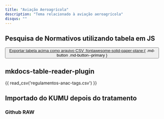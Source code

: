 ```yaml
---
title: "Aviação Aeroagrícola"
description: "Tema relacionado à aviação aeroagrícola"
disqus: ""
---
```


## Pesquisa de Normativos utilizando tabela em JS

<script src="https://bossanova.uk/jspreadsheet/v4/jexcel.js"></script>
<script src="https://jsuites.net/v4/jsuites.js"></script>
<link rel="stylesheet" href="https://jsuites.net/v4/jsuites.css" type="text/css" />
<link rel="stylesheet" href="https://bossanova.uk/jspreadsheet/v4/jexcel.css" type="text/css" />

<div id="spreadsheet"></div>

<button id='download'>[Exportar tabela acima como arquivo CSV :fontawesome-solid-paper-plane:](){ .md-button .md-button--primary }</button>
 
<script>
var mySpreadsheet = jspreadsheet(document.getElementById('spreadsheet'), {
        data:[
            {
                name:'Paulo',
                id:'3',
                age:'40',
                gender:'Male'
            },
            {
                name:'Cosme Sergio',
                id:'4',
                age:'48',
                gender:'Male'
            },
            {
                name:'Jorgina Santos',
                id:'5',
                age:'32',
                gender:'Female'
            },
        ],
        columns: [
            {
                type:'text',
                width:'300',
                name:'id'
            },
            {
                type:'text',
                width:'200',
                name:'name'
            },
            {
                type:'text',
                width:'100',
                name:'age'
            },
            {
                type:'hidden',
                name:'gender'
            },
         ]
    });
 
document.getElementById('download').onclick = function () {
    mySpreadsheet.download();
}
</script>

<div id="spreadsheet2"></div>

<script>
    jexcel(document.getElementById('spreadsheet2'), {
        search:true,
        pagination:10,
        data:[
  {
    "ementa": "Sistemas de oxigênio dos lavatórios.", 
    "norma": "RBAC-E 111 EMD 00", 
    "tornada_sem_efeito": "", 
    "alterada": "", 
    "data": "16/03/2012", 
    "outros": "", 
    "tipo_normatico": "RBAC-E", 
    "publicacao": "", 
    "revogada": "", 
    "em_vigor": "", 
    "anexos": "https://www.anac.gov.br/assuntos/legislacao/legislacao-1/rbha-e-rbac/rbac/rbac-e-111@@download/arquivo_norma/RBAC-E111EMD00.pdf"
  }, 
  {
    "ementa": "Requisitos de aeronavegabilidade: aeronaves de asas rotativas categoria normal. ", 
    "norma": "RBAC 027 EMD 46", 
    "tornada_sem_efeito": "", 
    "alterada": "", 
    "data": "13/06/2013", 
    "outros": "", 
    "tipo_normatico": "RBAC", 
    "publicacao": "", 
    "revogada": "", 
    "em_vigor": "", 
    "anexos": "https://www.anac.gov.br/assuntos/legislacao/legislacao-1/rbha-e-rbac/rbac/rbac-027@@download/arquivo_norma/RBAC27EMD46.pdf"
  }, 
  {
    "ementa": "Requisitos de aeronavegabilidade: aeronaves de asas rotativas categoria transporte. ", 
    "norma": "RBAC 029 EMD 53", 
    "tornada_sem_efeito": "", 
    "alterada": "", 
    "data": "13/06/2013", 
    "outros": "", 
    "tipo_normatico": "RBAC", 
    "publicacao": "", 
    "revogada": "", 
    "em_vigor": "", 
    "anexos": "https://www.anac.gov.br/assuntos/legislacao/legislacao-1/rbha-e-rbac/rbac/rbac-029@@download/arquivo_norma/RBAC29EMD53.pdf"
  }, 
  {
    "ementa": "Requisitos de aeronavegabilidade: balões livres tripulados.", 
    "norma": "RBAC 031 EMD 07", 
    "tornada_sem_efeito": "", 
    "alterada": "", 
    "data": "16/10/2015", 
    "outros": "", 
    "tipo_normatico": "RBAC", 
    "publicacao": "", 
    "revogada": "", 
    "em_vigor": "", 
    "anexos": "https://www.anac.gov.br/assuntos/legislacao/legislacao-1/rbha-e-rbac/rbac/rbac-031@@download/arquivo_norma/RBAC31EMD07.pdf"
  }, 
  {
    "ementa": "Requisitos de aeronavegabilidade: motores aeronáuticos. ", 
    "norma": "RBAC 033 EMD 28", 
    "tornada_sem_efeito": "", 
    "alterada": "", 
    "data": "22/04/2009", 
    "outros": "", 
    "tipo_normatico": "RBAC", 
    "publicacao": "", 
    "revogada": "", 
    "em_vigor": "", 
    "anexos": "https://www.anac.gov.br/assuntos/legislacao/legislacao-1/rbha-e-rbac/rbac/rbac-033@@download/arquivo_norma/RBAC 33.pdf"
  }, 
  {
    "ementa": "Diretrizes de aeronavegabilidade ", 
    "norma": "RBAC 039 EMD 00", 
    "tornada_sem_efeito": "", 
    "alterada": "", 
    "data": "02/03/2011", 
    "outros": "", 
    "tipo_normatico": "RBAC", 
    "publicacao": "", 
    "revogada": "", 
    "em_vigor": "", 
    "anexos": "https://www.anac.gov.br/assuntos/legislacao/legislacao-1/rbha-e-rbac/rbac/rbac-039@@download/arquivo_norma/RBAC 39.pdf"
  }, 
  {
    "ementa": "Certificação operacional de aeroportos.", 
    "norma": "RBAC 139 EMD 05", 
    "tornada_sem_efeito": "", 
    "alterada": "", 
    "data": "17/12/2015", 
    "outros": "", 
    "tipo_normatico": "RBAC", 
    "publicacao": "", 
    "revogada": "", 
    "em_vigor": "", 
    "anexos": "https://www.anac.gov.br/assuntos/legislacao/legislacao-1/rbha-e-rbac/rbac/rbac-139@@download/arquivo_norma/RBAC139EMD05.pdf, https://www.anac.gov.br/assuntos/legislacao/legislacao-1/rbha-e-rbac/rbac/rbac-139@@download/anexo_norma/Perguntas e Respostas RBAC139_EMD05.pdf"
  }, 
  {
    "ementa": "Requisitos de aeronavegabilidade: aviões categoria transporte", 
    "norma": "RBAC 025 EMD 136", 
    "tornada_sem_efeito": "", 
    "alterada": "", 
    "data": "07/02/2014", 
    "outros": "", 
    "tipo_normatico": "RBAC", 
    "publicacao": "", 
    "revogada": "", 
    "em_vigor": "", 
    "anexos": "https://www.anac.gov.br/assuntos/legislacao/legislacao-1/rbha-e-rbac/rbac/rbac-025@@download/arquivo_norma/BAC25EMD136.pdf"
  }, 
  {
    "ementa": "Operações de transporte aéreo público com aviões com configuração máxima certificada de assentos para passageiros de mais 19 assentos ou capacidade máxima de carga paga acima de 3.400 kg.", 
    "norma": "RBAC 121 EMD 12", 
    "tornada_sem_efeito": "", 
    "alterada": "", 
    "data": "11/02/2021", 
    "outros": "", 
    "tipo_normatico": "RBAC", 
    "publicacao": "12/02/2021", 
    "revogada": "", 
    "em_vigor": "Em vigor em 1º de abril de 2021. Exceto o parágrafo 121.645(e), que entrará em vigor em 26 de maio de 2021.", 
    "anexos": "https://www.anac.gov.br/assuntos/legislacao/legislacao-1/rbha-e-rbac/rbac/rbac-121@@download/arquivo_norma/RBAC121EMD12.pdf, https://www.anac.gov.br/assuntos/legislacao/legislacao-1/rbha-e-rbac/rbac/rbac-121@@download/anexo_norma/PA2020-1031 - CEF RBAC 121.pdf"
  }, 
  {
    "ementa": "Programa Nacional de Instrução em Segurança da Aviação Civil Contra Atos de Interferência Ilícita - PNIAVSEC.", 
    "norma": "RBAC 110 EMD 00", 
    "tornada_sem_efeito": "", 
    "alterada": "", 
    "data": "17/07/2015", 
    "outros": "", 
    "tipo_normatico": "RBAC", 
    "publicacao": "", 
    "revogada": "", 
    "em_vigor": "", 
    "anexos": "https://www.anac.gov.br/assuntos/legislacao/legislacao-1/rbha-e-rbac/rbac/rbac-110@@download/arquivo_norma/RBAC110EMD00.pdf, https://www.anac.gov.br/assuntos/legislacao/legislacao-1/rbha-e-rbac/rbac/rbac-110@@download/anexo_norma/CEF RBAC nº 110.pdf"
  }, 
  {
    "ementa": "Programa de prevenção do risco associado ao uso indevido de substâncias psicoativas na aviação civil.", 
    "norma": "RBAC 120 EMD 03", 
    "tornada_sem_efeito": "", 
    "alterada": "", 
    "data": "11/02/2021", 
    "outros": "", 
    "tipo_normatico": "RBAC", 
    "publicacao": "12/02/2021", 
    "revogada": "", 
    "em_vigor": "Em vigor em 1º de março de 2021.", 
    "anexos": "https://www.anac.gov.br/assuntos/legislacao/legislacao-1/rbha-e-rbac/rbac/rbac-120@@download/arquivo_norma/RBAC120EMD03.pdf, https://www.anac.gov.br/assuntos/legislacao/legislacao-1/rbha-e-rbac/rbac/rbac-120@@download/anexo_norma/CEF RBAC 120.pdf"
  }, 
  {
    "ementa": "Requisitos de aeronavegabilidade: aviões categoria normal.", 
    "norma": "RBAC 023 EMD 64", 
    "tornada_sem_efeito": "", 
    "alterada": "", 
    "data": "07/08/2019", 
    "outros": "", 
    "tipo_normatico": "RBAC", 
    "publicacao": "07/08/2019", 
    "revogada": "", 
    "em_vigor": "", 
    "anexos": "https://www.anac.gov.br/assuntos/legislacao/legislacao-1/rbha-e-rbac/rbac/rbac-023@@download/arquivo_norma/RBAC23EMD64.pdf"
  }, 
  {
    "ementa": "Licenças, habilitações e regras gerais para despachante operacional de voo e mecânico de manutenção aeronáutica", 
    "norma": "RBAC 65 EMD 00", 
    "tornada_sem_efeito": "", 
    "alterada": "", 
    "data": "25/05/2018", 
    "outros": "", 
    "tipo_normatico": "RBAC", 
    "publicacao": "25/05/2018", 
    "revogada": "", 
    "em_vigor": "", 
    "anexos": "https://www.anac.gov.br/assuntos/legislacao/legislacao-1/rbha-e-rbac/rbac/rbac-65@@download/arquivo_norma/RBAC65EMD00.pdf, https://www.anac.gov.br/assuntos/legislacao/legislacao-1/rbha-e-rbac/rbac/rbac-65@@download/anexo_norma/PA2018-3159 - CEF RBAC nº 65.pdf"
  }, 
  {
    "ementa": "Helipontos.", 
    "norma": "RBAC 155 EMD 00", 
    "tornada_sem_efeito": "", 
    "alterada": "", 
    "data": "25/05/2018", 
    "outros": "", 
    "tipo_normatico": "RBAC", 
    "publicacao": "25/05/2018", 
    "revogada": "", 
    "em_vigor": "Em vigor em 21 de novembro de 2018.", 
    "anexos": "https://www.anac.gov.br/assuntos/legislacao/legislacao-1/rbha-e-rbac/rbac/rbac-155@@download/arquivo_norma/RBAC155EMD00.pdf, https://www.anac.gov.br/assuntos/legislacao/legislacao-1/rbha-e-rbac/rbac/rbac-155@@download/anexo_norma/CEF RBAC 155 e Perguntas e Respostas.zip"
  }, 
  {
    "ementa": "Operação Aerodesportiva em Aeronaves sem Certificado de Aeronavegabilidade.", 
    "norma": "RBAC 103 EMD 00", 
    "tornada_sem_efeito": "", 
    "alterada": "", 
    "data": "08/06/2018", 
    "outros": "Retificado no Diário Oficial da União de 20 de junho de 2018, Seção 1, página 54.", 
    "tipo_normatico": "RBAC", 
    "publicacao": "08/06/2018", 
    "revogada": "", 
    "em_vigor": "", 
    "anexos": "https://www.anac.gov.br/assuntos/legislacao/legislacao-1/rbha-e-rbac/rbac/rbac-103@@download/arquivo_norma/RBAC103_EMD00 - Retificado.pdf, https://www.anac.gov.br/assuntos/legislacao/legislacao-1/rbha-e-rbac/rbac/rbac-103@@download/anexo_norma/CEF RBAC 103.pdf"
  }, 
  {
    "ementa": "Credenciamento de pessoas.\r\n", 
    "norma": "RBAC 183 EMD 01", 
    "tornada_sem_efeito": "", 
    "alterada": "", 
    "data": "08/06/2018", 
    "outros": "", 
    "tipo_normatico": "RBAC", 
    "publicacao": "08/06/2018", 
    "revogada": "", 
    "em_vigor": "", 
    "anexos": "https://www.anac.gov.br/assuntos/legislacao/legislacao-1/rbha-e-rbac/rbac/rbac-183@@download/arquivo_norma/RBAC183_EMD01.pdf"
  }, 
  {
    "ementa": "Requisitos de Aeronavegabilidade: Hélices.", 
    "norma": "RBAC 035 EMD 10", 
    "tornada_sem_efeito": "", 
    "alterada": "", 
    "data": "07/08/2019", 
    "outros": "", 
    "tipo_normatico": "RBAC", 
    "publicacao": "07/08/2019", 
    "revogada": "", 
    "em_vigor": "", 
    "anexos": "https://www.anac.gov.br/assuntos/legislacao/legislacao-1/rbha-e-rbac/rbac/rbac-035@@download/arquivo_norma/RBAC35EMD10.pdf"
  }, 
  {
    "ementa": "Operação de empresas estrangeiras que têm por objetivo o transporte aéreo público no Brasil (Operations of foreign air carriers within Brazil engaged in common carriage).", 
    "norma": "RBAC 129 EMD 01", 
    "tornada_sem_efeito": "", 
    "alterada": "", 
    "data": "31/08/2018", 
    "outros": "", 
    "tipo_normatico": "RBAC", 
    "publicacao": "31/08/2018.", 
    "revogada": "", 
    "em_vigor": "", 
    "anexos": "https://www.anac.gov.br/assuntos/legislacao/legislacao-1/rbha-e-rbac/rbac/rbac-129@@download/arquivo_norma/RBAC129EMD01.pdf, https://www.anac.gov.br/assuntos/legislacao/legislacao-1/rbha-e-rbac/rbac/rbac-129@@download/anexo_norma/CEF RBAC nº 129.pdf"
  }, 
  {
    "ementa": "Marcas de Identificação, de Nacionalidade e de Matrícula.", 
    "norma": "RBAC 45  EMD 04", 
    "tornada_sem_efeito": "", 
    "alterada": "", 
    "data": "24/06/2020", 
    "outros": "", 
    "tipo_normatico": "RBAC", 
    "publicacao": "24/06/2020", 
    "revogada": "", 
    "em_vigor": "Em vigor em 1º de julho de 2020.", 
    "anexos": "https://www.anac.gov.br/assuntos/legislacao/legislacao-1/rbha-e-rbac/rbac/rbac-045@@download/arquivo_norma/RBAC45EMD04.pdf, https://www.anac.gov.br/assuntos/legislacao/legislacao-1/rbha-e-rbac/rbac/rbac-045@@download/anexo_norma/CEF RBAC 45.pdf"
  }, 
  {
    "ementa": "Segurança da aviação civil contra atos de interferência ilícita – Operador de aeródromo.", 
    "norma": "RBAC 107 EMD 04", 
    "tornada_sem_efeito": "", 
    "alterada": "", 
    "data": "07/06/2021", 
    "outros": "", 
    "tipo_normatico": "RBAC", 
    "publicacao": "14/06/2021", 
    "revogada": "", 
    "em_vigor": "Em vigor em 1º de julho de 2021.", 
    "anexos": "https://www.anac.gov.br/assuntos/legislacao/legislacao-1/rbha-e-rbac/rbac/rbac-107@@download/arquivo_norma/RBAC107EMD04 - versão em vigor de 01.07 a 01.08.2021.pdf, https://www.anac.gov.br/assuntos/legislacao/legislacao-1/rbha-e-rbac/rbac/rbac-107@@download/anexo_norma/Anexos RBAC 107.zip"
  }, 
  {
    "ementa": "Segurança da aviação civil contra atos de interferência ilícita - Operador aéreo.", 
    "norma": "RBAC 108 EMD 04", 
    "tornada_sem_efeito": "", 
    "alterada": "", 
    "data": "07/06/2021", 
    "outros": "", 
    "tipo_normatico": "RBAC", 
    "publicacao": "14/06/2021", 
    "revogada": "", 
    "em_vigor": "Em vigor em 1º de julho de 2021.", 
    "anexos": "https://www.anac.gov.br/assuntos/legislacao/legislacao-1/rbha-e-rbac/rbac/rbac-108@@download/arquivo_norma/RBAC108EMD04 - versão em vigor de 01.07 a 01.08.2021.pdf, https://www.anac.gov.br/assuntos/legislacao/legislacao-1/rbha-e-rbac/rbac/rbac-108@@download/anexo_norma/Anexos.zip"
  }, 
  {
    "ementa": "Regras Gerais para petição de emissão, alteração, revogação e isenção de cumprimento de regra.", 
    "norma": "RBAC 11 EMD 03", 
    "tornada_sem_efeito": "", 
    "alterada": "", 
    "data": "24/03/2020", 
    "outros": "", 
    "tipo_normatico": "RBAC", 
    "publicacao": "24/03/2020", 
    "revogada": "", 
    "em_vigor": "Em vigor em 1º de abril de 2020.", 
    "anexos": "https://www.anac.gov.br/assuntos/legislacao/legislacao-1/rbha-e-rbac/rbac/rbac-011@@download/arquivo_norma/RBAC11EMD03.pdf"
  }, 
  {
    "ementa": "Requisitos para drenagem de combustível e emissões de escapamento de aviões com motores a turbina.", 
    "norma": "RBAC 034 EMD 06", 
    "tornada_sem_efeito": "", 
    "alterada": "", 
    "data": "18/12/2018", 
    "outros": "", 
    "tipo_normatico": "RBAC", 
    "publicacao": "18/12/2018", 
    "revogada": "", 
    "em_vigor": "Em vigor em 17 de fevereiro de 2019.", 
    "anexos": "https://www.anac.gov.br/assuntos/legislacao/legislacao-1/rbha-e-rbac/rbac/rbac-034@@download/arquivo_norma/RBAC34EMD06.pdf"
  }, 
  {
    "ementa": "Requisitos para emissões de CO2 de aviões.", 
    "norma": "RBAC 038 EMD 00", 
    "tornada_sem_efeito": "", 
    "alterada": "", 
    "data": "18/12/2018", 
    "outros": "", 
    "tipo_normatico": "RBAC", 
    "publicacao": "18/12/2018", 
    "revogada": "", 
    "em_vigor": "Em vigor em 17 de fevereiro de 2019.", 
    "anexos": "https://www.anac.gov.br/assuntos/legislacao/legislacao-1/rbha-e-rbac/rbac/rbac-038@@download/arquivo_norma/RBAC38EMD00.pdf"
  }, 
  {
    "ementa": "Certificação e Requisitos Operacionais: Centros de treinamento de aviação civil.", 
    "norma": "RBAC 142 EMD 03", 
    "tornada_sem_efeito": "", 
    "alterada": "", 
    "data": "11/02/2021", 
    "outros": "", 
    "tipo_normatico": "RBAC", 
    "publicacao": "12/02/2021", 
    "revogada": "", 
    "em_vigor": "Em vigor em 1º de março de 2021.", 
    "anexos": "https://www.anac.gov.br/assuntos/legislacao/legislacao-1/rbha-e-rbac/rbac/rbac-142@@download/arquivo_norma/RBAC142EMD03.pdf, https://www.anac.gov.br/assuntos/legislacao/legislacao-1/rbha-e-rbac/rbac/rbac-142@@download/anexo_norma/CEF RBAC 142 EMD 02.pdf"
  }, 
  {
    "ementa": "Organizações de manutenção de produto aeronáutico.", 
    "norma": "RBAC 145 EMD 07", 
    "tornada_sem_efeito": "", 
    "alterada": "", 
    "data": "23/02/2021", 
    "outros": "", 
    "tipo_normatico": "RBAC", 
    "publicacao": "26/02/2021", 
    "revogada": "", 
    "em_vigor": "Em vigor em 1º de junho de 2021.", 
    "anexos": "https://www.anac.gov.br/assuntos/legislacao/legislacao-1/rbha-e-rbac/rbac/rbac-145@@download/arquivo_norma/RBAC145EMD07.pdf, https://www.anac.gov.br/assuntos/legislacao/legislacao-1/rbha-e-rbac/rbac/rbac-145@@download/anexo_norma/CEF RBAC nº 145.pdf"
  }, 
  {
    "ementa": "Requisitos para gerenciamento de risco de fadiga humana.", 
    "norma": "RBAC 117 EMD 00", 
    "tornada_sem_efeito": "", 
    "alterada": "", 
    "data": "19/03/2019", 
    "outros": "", 
    "tipo_normatico": "RBAC", 
    "publicacao": "19/03/2019", 
    "revogada": "", 
    "em_vigor": "", 
    "anexos": "https://www.anac.gov.br/assuntos/legislacao/legislacao-1/rbha-e-rbac/rbac/rbac-117@@download/arquivo_norma/RBAC117EMD00.pdf, https://www.anac.gov.br/assuntos/legislacao/legislacao-1/rbha-e-rbac/rbac/rbac-117@@download/anexo_norma/ CEF RBAC nº 117.pdf"
  }, 
  {
    "ementa": "Requisitos para operações especiais de aviação pública.", 
    "norma": "RBAC 90 EMD 00", 
    "tornada_sem_efeito": "", 
    "alterada": "", 
    "data": "12/04/2019", 
    "outros": "", 
    "tipo_normatico": "RBAC", 
    "publicacao": "12/04/2019", 
    "revogada": "", 
    "em_vigor": "Em vigor em 11 de julho de 2019.", 
    "anexos": "https://www.anac.gov.br/assuntos/legislacao/legislacao-1/rbha-e-rbac/rbac/rbac-90@@download/arquivo_norma/RBAC90EMD00.pdf, https://www.anac.gov.br/assuntos/legislacao/legislacao-1/rbha-e-rbac/rbac/rbac-90@@download/anexo_norma/ CEF RBAC nº 90.pdf"
  }, 
  {
    "ementa": "Salto de paraquedas.", 
    "norma": "RBAC 105 EMD 02", 
    "tornada_sem_efeito": "", 
    "alterada": "", 
    "data": "12/04/2019", 
    "outros": "", 
    "tipo_normatico": "RBAC", 
    "publicacao": "12/04/2019", 
    "revogada": "", 
    "em_vigor": "Em vigor em 11 de julho de 2019.", 
    "anexos": "https://www.anac.gov.br/assuntos/legislacao/legislacao-1/rbha-e-rbac/rbac/rbac-105@@download/arquivo_norma/RBAC105EMD02.pdf"
  }, 
  {
    "ementa": "Operação de aeronaves de asas rotativas com cargas externas.", 
    "norma": "RBAC 133 EMD 02", 
    "tornada_sem_efeito": "", 
    "alterada": "", 
    "data": "12/04/2019", 
    "outros": "", 
    "tipo_normatico": "RBAC", 
    "publicacao": "12/04/2019", 
    "revogada": "", 
    "em_vigor": "Em vigor em 11 de julho de 2019.", 
    "anexos": "https://www.anac.gov.br/assuntos/legislacao/legislacao-1/rbha-e-rbac/rbac/rbac-133@@download/arquivo_norma/RBAC133EMD02.pdf, https://www.anac.gov.br/assuntos/legislacao/legislacao-1/rbha-e-rbac/rbac/rbac-133@@download/anexo_norma/CEF RBAC-133.pdf"
  }, 
  {
    "ementa": "Transporte de artigos perigosos em aeronaves civis.", 
    "norma": "RBAC 175 EMD 03", 
    "tornada_sem_efeito": "", 
    "alterada": "", 
    "data": "11/02/2021", 
    "outros": "", 
    "tipo_normatico": "RBAC", 
    "publicacao": "12/02/2021", 
    "revogada": "", 
    "em_vigor": "Em vigor em 1º de abril de 2021.", 
    "anexos": "https://www.anac.gov.br/assuntos/legislacao/legislacao-1/rbha-e-rbac/rbac/rbac-175@@download/arquivo_norma/RBAC175EMD03.pdf, https://www.anac.gov.br/assuntos/legislacao/legislacao-1/rbha-e-rbac/rbac/rbac-175@@download/anexo_norma/CEF RBAC 175.pdf"
  }, 
  {
    "ementa": "Certificação e requisitos operacionais: Centros de Instrução de Aviação Civil.", 
    "norma": "RBAC 141 EMD 01", 
    "tornada_sem_efeito": "", 
    "alterada": "", 
    "data": "06/03/2020", 
    "outros": "", 
    "tipo_normatico": "RBAC", 
    "publicacao": "06/03/2020", 
    "revogada": "", 
    "em_vigor": "Em vigor em 1º de abril de 2020.", 
    "anexos": "https://www.anac.gov.br/assuntos/legislacao/legislacao-1/rbha-e-rbac/rbac/rbac-141@@download/arquivo_norma/RBAC141EMD01.pdf, https://www.anac.gov.br/assuntos/legislacao/legislacao-1/rbha-e-rbac/rbac/rbac-141@@download/anexo_norma/CEF RBAC 141.pdf"
  }, 
  {
    "ementa": "Licenças, habilitações e certificados para pilotos.", 
    "norma": "RBAC 61 EMD 13", 
    "tornada_sem_efeito": "", 
    "alterada": "", 
    "data": "19/03/2020", 
    "outros": "", 
    "tipo_normatico": "RBAC", 
    "publicacao": "20/03/2020", 
    "revogada": "", 
    "em_vigor": "Em vigor em 1º de abril de 2020.", 
    "anexos": "https://www.anac.gov.br/assuntos/legislacao/legislacao-1/rbha-e-rbac/rbac/rbac-61@@download/arquivo_norma/RBAC61EMD13.pdf, https://www.anac.gov.br/assuntos/legislacao/legislacao-1/rbha-e-rbac/rbac/rbac-61@@download/anexo_norma/ CEF RBAC 61.pdf"
  }, 
  {
    "ementa": "Aeródromos - Operação, manutenção e resposta à emergência.", 
    "norma": "RBAC 153 EMD 06", 
    "tornada_sem_efeito": "", 
    "alterada": "", 
    "data": "09/03/2021", 
    "outros": "", 
    "tipo_normatico": "RBAC", 
    "publicacao": "15/03/2021", 
    "revogada": "", 
    "em_vigor": "Em vigor em 1º de abril de 2021.", 
    "anexos": "https://www.anac.gov.br/assuntos/legislacao/legislacao-1/rbha-e-rbac/rbac/rbac-153@@download/arquivo_norma/RBAC153EMD06.pdf, https://www.anac.gov.br/assuntos/legislacao/legislacao-1/rbha-e-rbac/rbac/rbac-153@@download/anexo_norma/Anexos RBAC 153.zip"
  }, 
  {
    "ementa": "Certificação e requisitos operacionais: operações aeroagrícolas.", 
    "norma": "RBAC 137 EMD 04", 
    "tornada_sem_efeito": "", 
    "alterada": "", 
    "data": "12/05/2020", 
    "outros": "", 
    "tipo_normatico": "RBAC", 
    "publicacao": "15/05/2020", 
    "revogada": "", 
    "em_vigor": "Em vigor em 1º de junho de 2020.", 
    "anexos": "https://www.anac.gov.br/assuntos/legislacao/legislacao-1/rbha-e-rbac/rbac/rbac-137@@download/arquivo_norma/RBAC137EMD04.pdf, https://www.anac.gov.br/assuntos/legislacao/legislacao-1/rbha-e-rbac/rbac/rbac-137@@download/anexo_norma/CEF RBAC 137.pdf"
  }, 
  {
    "ementa": "Operações de transporte aéreo público com aviões com configuração máxima certificada de assentos para passageiros de até 19 assentos e capacidade máxima de carga paga de até 3.400 kg (7.500 lb), ou helicópteros.", 
    "norma": "RBAC 135 EMD 10", 
    "tornada_sem_efeito": "", 
    "alterada": "", 
    "data": "11/02/2021", 
    "outros": "", 
    "tipo_normatico": "RBAC", 
    "publicacao": "12/02/2021", 
    "revogada": "", 
    "em_vigor": "Em vigor em 1º de abril de 2021.", 
    "anexos": "https://www.anac.gov.br/assuntos/legislacao/legislacao-1/rbha-e-rbac/rbac/rbac-135@@download/arquivo_norma/RBAC135EMD10.pdf, https://www.anac.gov.br/assuntos/legislacao/legislacao-1/rbha-e-rbac/rbac/rbac-135@@download/anexo_norma/ CEF RBAC nº 135.pdf"
  }, 
  {
    "ementa": "Definições, regras de redação e unidades de medida para uso nos normativos da ANAC.", 
    "norma": "RBAC 01 EMD 08", 
    "tornada_sem_efeito": "", 
    "alterada": "", 
    "data": "11/02/2021", 
    "outros": "", 
    "tipo_normatico": "RBAC", 
    "publicacao": "12/01/2021", 
    "revogada": "", 
    "em_vigor": "Em vigor em 1º de abril de 2021.", 
    "anexos": "https://www.anac.gov.br/assuntos/legislacao/legislacao-1/rbha-e-rbac/rbac/rbac-01@@download/arquivo_norma/RBAC01EMD08.pdf"
  }, 
  {
    "ementa": "Certificação: Operadores de Transporte Aéreo Público.", 
    "norma": "RBAC 119 EMD 08", 
    "tornada_sem_efeito": "", 
    "alterada": "", 
    "data": "11/02/2021", 
    "outros": "", 
    "tipo_normatico": "RBAC", 
    "publicacao": "12/02/2021", 
    "revogada": "", 
    "em_vigor": "Em vigor em 1º de março de 2021.", 
    "anexos": "https://www.anac.gov.br/assuntos/legislacao/legislacao-1/rbha-e-rbac/rbac/rbac-119@@download/arquivo_norma/RBAC119EMD08.pdf, https://www.anac.gov.br/assuntos/legislacao/legislacao-1/rbha-e-rbac/rbac/rbac-119@@download/anexo_norma/CEF RBAC 119.pdf"
  }, 
  {
    "ementa": "Requisitos para concessão de certificados médicos aeronáuticos, para o cadastro e credenciamento de médicos, credenciamento de clínicas e para o convênio com entidades públicas.", 
    "norma": "RBAC 67 EMD 04", 
    "tornada_sem_efeito": "", 
    "alterada": "Retificado no DOU de 29/04/2020.", 
    "data": "20/03/2020", 
    "outros": "", 
    "tipo_normatico": "RBAC", 
    "publicacao": "20/03/2020", 
    "revogada": "", 
    "em_vigor": "Em vigor em 1º de abril de 2020.", 
    "anexos": "https://www.anac.gov.br/assuntos/legislacao/legislacao-1/rbha-e-rbac/rbac/rbac-067@@download/arquivo_norma/RBAC67EMD04.pdf, https://www.anac.gov.br/assuntos/legislacao/legislacao-1/rbha-e-rbac/rbac/rbac-067@@download/anexo_norma/CEF RBAC 67.pdf"
  }, 
  {
    "ementa": "Requisitos para qualificação e uso de dispositivos de treinamento para simulação de voo.", 
    "norma": "RBAC 60 EMD 00", 
    "tornada_sem_efeito": "", 
    "alterada": "", 
    "data": "20/03/2020", 
    "outros": "Retificado no Diário Oficial da União de 24 de março de 2020, Seção 1, página 66.", 
    "tipo_normatico": "RBAC", 
    "publicacao": "20/03/2020", 
    "revogada": "", 
    "em_vigor": "Em vigor em 1º de abril de 2020.", 
    "anexos": "https://www.anac.gov.br/assuntos/legislacao/legislacao-1/rbha-e-rbac/rbac/rbac-60@@download/arquivo_norma/RBAC60EMD00.pdf"
  }, 
  {
    "ementa": "Certificação e requisitos operacionais: voos panorâmicos.", 
    "norma": "RBAC 136 EMD 00", 
    "tornada_sem_efeito": "", 
    "alterada": "", 
    "data": "24/06/2020", 
    "outros": "", 
    "tipo_normatico": "RBAC", 
    "publicacao": "24/06/2020", 
    "revogada": "", 
    "em_vigor": "Em vigor em 1º de julho de 2020.", 
    "anexos": "https://www.anac.gov.br/assuntos/legislacao/legislacao-1/rbha-e-rbac/rbac/rbac-136@@download/arquivo_norma/RBAC136EMD00.pdf"
  }, 
  {
    "ementa": "Planos de Zoneamento de Ruído de Aeródromos  - PZR", 
    "norma": "RBAC 161 EMD 03", 
    "tornada_sem_efeito": "", 
    "alterada": "", 
    "data": "23/02/2021", 
    "outros": "Retificado no Diário Oficial da União de 1º de abril de 2021, Seção 1 (Edição Extra), páginas 28 e 29.", 
    "tipo_normatico": "RBAC", 
    "publicacao": "26/02/2021", 
    "revogada": "", 
    "em_vigor": "Em vigor em 1º de abril de 2021.", 
    "anexos": "https://www.anac.gov.br/assuntos/legislacao/legislacao-1/rbha-e-rbac/rbac/rbac-161@@download/arquivo_norma/RBAC161EMD03 - Retificado.pdf, https://www.anac.gov.br/assuntos/legislacao/legislacao-1/rbha-e-rbac/rbac/rbac-161@@download/anexo_norma/CEF RBAC nº 161.pdf"
  }, 
  {
    "ementa": "Manutenção, manutenção preventiva, reconstrução e alteração.", 
    "norma": "RBAC 43 EMD 05", 
    "tornada_sem_efeito": "", 
    "alterada": "", 
    "data": "09/03/2021", 
    "outros": "", 
    "tipo_normatico": "RBAC", 
    "publicacao": "15/03/2021", 
    "revogada": "", 
    "em_vigor": "Em vigor em 26 de maio de 2021.", 
    "anexos": "https://www.anac.gov.br/assuntos/legislacao/legislacao-1/rbha-e-rbac/rbac/rbac-43-emd-05@@download/arquivo_norma/RBAC43EMD05.pdf"
  }, 
  {
    "ementa": "Operações de transporte aéreo público com aviões com configuração máxima certificada de assentos para passageiros de até 19 assentos e capacidade máxima de carga paga de até 3.400 kg (7.500 lb), ou helicópteros.", 
    "norma": "RBAC 135 EMD 11", 
    "tornada_sem_efeito": "", 
    "alterada": "", 
    "data": "09/03/2021", 
    "outros": "", 
    "tipo_normatico": "RBAC", 
    "publicacao": "15/03/2021", 
    "revogada": "", 
    "em_vigor": "Em vigor em 26 de maio de 2021.", 
    "anexos": "https://www.anac.gov.br/assuntos/legislacao/legislacao-1/rbha-e-rbac/rbac/rbac-135-emd-11@@download/arquivo_norma/RBAC135EMD11.pdf"
  }, 
  {
    "ementa": "Manutenção, manutenção preventiva, reconstrução e alteração.", 
    "norma": "RBAC 43 EMD 04", 
    "tornada_sem_efeito": "", 
    "alterada": "", 
    "data": "02/08/2019", 
    "outros": "", 
    "tipo_normatico": "RBAC", 
    "publicacao": "07/08/2019", 
    "revogada": "", 
    "em_vigor": "", 
    "anexos": "https://www.anac.gov.br/assuntos/legislacao/legislacao-1/rbha-e-rbac/rbac/rbac-43@@download/arquivo_norma/RBAC43EMD04.pdf, https://www.anac.gov.br/assuntos/legislacao/legislacao-1/rbha-e-rbac/rbac/rbac-43@@download/anexo_norma/CEF RBAC nº 43.pdf"
  }, 
  {
    "ementa": "Requisitos de ruído para aeronave.", 
    "norma": "RBAC 36", 
    "tornada_sem_efeito": "", 
    "alterada": "", 
    "data": "08/04/2021", 
    "outros": "", 
    "tipo_normatico": "RBAC", 
    "publicacao": "12/04/2021", 
    "revogada": "", 
    "em_vigor": "Em vigor em 3 de maio de 2021.", 
    "anexos": "https://www.anac.gov.br/assuntos/legislacao/legislacao-1/rbha-e-rbac/rbac/rbac-36@@download/arquivo_norma/RBAC36EMD31.pdf"
  }, 
  {
    "ementa": "Requisitos gerais para aeronaves não tripuladas de uso civil", 
    "norma": "RBAC-E 94 EMD 01", 
    "tornada_sem_efeito": "", 
    "alterada": "", 
    "data": "01/06/2021", 
    "outros": "", 
    "tipo_normatico": "RBAC", 
    "publicacao": "07/06/2021", 
    "revogada": "", 
    "em_vigor": "Em vigor em 1º de julho de 2021.", 
    "anexos": "https://www.anac.gov.br/assuntos/legislacao/legislacao-1/rbha-e-rbac/rbac/rbac-e-94-emd-01@@download/arquivo_norma/RBACE94EMD01.pdf, https://www.anac.gov.br/assuntos/legislacao/legislacao-1/rbha-e-rbac/rbac/rbac-e-94-emd-01@@download/anexo_norma/CEF RBAC-E 94.pdf"
  }, 
  {
    "ementa": "Certificação de Produto e Artigo Aeronáuticos.", 
    "norma": "RBAC 21 EMD 08", 
    "tornada_sem_efeito": "", 
    "alterada": "", 
    "data": "14/06/2021", 
    "outros": "", 
    "tipo_normatico": "RBAC", 
    "publicacao": "14/06/2021", 
    "revogada": "", 
    "em_vigor": "Em vigor em 1º de julho de 2021.", 
    "anexos": "https://www.anac.gov.br/assuntos/legislacao/legislacao-1/rbha-e-rbac/rbac/rbac-21-emd-08@@download/arquivo_norma/RBAC21EMD08.pdf, https://www.anac.gov.br/assuntos/legislacao/legislacao-1/rbha-e-rbac/rbac/rbac-21-emd-08@@download/anexo_norma/CEF RBAC 21.pdf"
  }, 
  {
    "ementa": "Aeronavegabilidade continuada e melhorias na segurança para aviões categoria transporte.", 
    "norma": "RBAC 26 EMD 03", 
    "tornada_sem_efeito": "", 
    "alterada": "", 
    "data": "14/06/2021", 
    "outros": "", 
    "tipo_normatico": "CE/SC", 
    "publicacao": "14/06/2021.", 
    "revogada": "", 
    "em_vigor": "Em vigor em 1º de julho de 2021.", 
    "anexos": "https://www.anac.gov.br/assuntos/legislacao/legislacao-1/rbha-e-rbac/rbac/rbac-26-emd-03@@download/arquivo_norma/RBAC26EMD03.pdf"
  }, 
  {
    "ementa": "Requisitos gerais de operação para aeronaves civis.", 
    "norma": "RBAC 91 EMD 03", 
    "tornada_sem_efeito": "", 
    "alterada": "", 
    "data": "14/06/2021", 
    "outros": "", 
    "tipo_normatico": "RBAC", 
    "publicacao": "14/06/2021", 
    "revogada": "", 
    "em_vigor": "Em vigor em 1º de julho de 2021.", 
    "anexos": "https://www.anac.gov.br/assuntos/legislacao/legislacao-1/rbha-e-rbac/rbac/rbac-91-emd-03@@download/arquivo_norma/RBAC91EMD03.pdf"
  }, 
  {
    "ementa": "Operações de transporte aéreo público com aviões com configuração máxima certificada de assentos para passageiros de mais 19 assentos ou capacidade máxima de carga paga acima de 3.400 kg.", 
    "norma": "RBAC 121 EMD 14", 
    "tornada_sem_efeito": "", 
    "alterada": "", 
    "data": "14/06/2021", 
    "outros": "", 
    "tipo_normatico": "RBAC", 
    "publicacao": "14/06/2021", 
    "revogada": "", 
    "em_vigor": "Em vigor em 1º de julho de 2021.", 
    "anexos": "https://www.anac.gov.br/assuntos/legislacao/legislacao-1/rbha-e-rbac/rbac/rbac-121-emd-14@@download/arquivo_norma/RBAC121EMD14.pdf"
  }, 
  {
    "ementa": "Projeto de Aeródromos.", 
    "norma": "RBAC 154 EMD 07", 
    "tornada_sem_efeito": "", 
    "alterada": "", 
    "data": "16/06/2021", 
    "outros": "", 
    "tipo_normatico": "RBAC", 
    "publicacao": "16/06/2021.", 
    "revogada": "", 
    "em_vigor": "Em vigor em 1º de julho de 2021.", 
    "anexos": "https://www.anac.gov.br/assuntos/legislacao/legislacao-1/rbha-e-rbac/rbac/rbac-154-emd-07@@download/arquivo_norma/RBAC154EMD07.pdf, https://www.anac.gov.br/assuntos/legislacao/legislacao-1/rbha-e-rbac/rbac/rbac-154-emd-07@@download/anexo_norma/Perguntas e Respostas  RBAC nº 154  Emenda nº 07.pdf"
  }
],
        columns: [
            {
                type:'text',
                width:'240',
                title:'Ementa',
                name: 'ementa'
            },
            {
                type:'text',
                width:'100',
                title:'Norma',
                name:'norma'
            },
            {
                type:'hidden',
                width:'100',
                name:'tornada_sem_efeito'
            },
             {
                type:'hidden',
                width:'100',
                name:'alterada'
            },
            {
                type:'calendar',
                width:'80',
                title:'Data',
                name:'data'
            },
            {
                type:'hidden',
                width:'100',
                name:'outros'
            },
            {
                type:'text',
                width:'100',
                title:'Tipo',
                name:'tipo_normatico'
            },
            {
                type:'hidden',
                width:'100',
                name:'publicacao'
            },
            {
                type:'hidden',
                width:'100',
                name:'revogada'
            },
            {
                type:'hidden',
                width:'100',
                name:'em_vigor'
            },
            {
                type:'text',
                width:'200',
                title:'Anexos',
                name:'anexos'
            }
         ]
    });
document.getElementById('download').onclick = function () {
    mySpreadsheet.download();
}
</script>





<div id="spreadsheet_intra"></div>

<script>
    jexcel(document.getElementById('spreadsheet_intra'), {
        search:true,
        pagination:10,
        data:[
    {
        "Título": "MPH-250",
        "Rev.": 5,
        "Descrição": "Homologação de Tipo de Motores e Hélices Fabricados no Brasil",
        "Emissão": "26 ago. 2008",
        "URL-Documento": "http://sar/Regulamentacao/MPHDetail.asp?MPHNum=250&MPHRev=005&MPHTipo=MPH",
        "URL-Arquivo": "http://sar/FDH/MPR/Textos/MPH-250-005-P.pdf"
    },
    {
        "Título": "MPH-260",
        "Rev.": 4,
        "Descrição": "Validação de Certificação de Tipo de Motor e Hélice Importados",
        "Emissão": "08 mai. 2008",
        "URL-Documento": "http://sar/Regulamentacao/MPHDetail.asp?MPHNum=260&MPHRev=004&MPHTipo=MPH",
        "URL-Arquivo": "http://sar/FDH/MPR/Textos/MPH-260-004-P.pdf"
    },
    {
        "Título": "MPH-310",
        "Rev.": 1,
        "Descrição": "Inspeção de Conformidade de Produtos Aeronáuticos",
        "Emissão": "10 out. 2006",
        "URL-Documento": "http://sar/Regulamentacao/MPHDetail.asp?MPHNum=310&MPHRev=001&MPHTipo=MPH",
        "URL-Arquivo": "http://sar/FDH/MPR/Textos/MPH-310-001-P.pdf"
    },
    {
        "Título": "MPH-500",
        "Rev.": 4,
        "Descrição": "Aprovação de Produtos Aeronáuticos, exceto Aeronaves, Motores Aeronáuticos e Hélices",
        "Emissão": "15 ago. 2008",
        "URL-Documento": "http://sar/Regulamentacao/MPHDetail.asp?MPHNum=500&MPHRev=004&MPHTipo=MPH",
        "URL-Arquivo": "http://sar/FDH/MPR/Textos/MPH-500-004-P.pdf"
    },
    {
        "Título": "MPH-810",
        "Rev.": 2,
        "Descrição": "Aprovação de Manuais de Vôo",
        "Emissão": "22 dez. 2008",
        "URL-Documento": "http://sar/Regulamentacao/MPHDetail.asp?MPHNum=810&MPHRev=002&MPHTipo=MPH",
        "URL-Arquivo": "http://sar/FDH/MPR/Textos/MPH-810-002-P.pdf"
    },
    {
        "Título": "MPH-830",
        "Rev.": 1,
        "Descrição": "Análise e Gerenciamento de Riscos nos Vôos de Certificação",
        "Emissão": "15 ago. 2008",
        "URL-Documento": "http://sar/Regulamentacao/MPHDetail.asp?MPHNum=830&MPHRev=001&MPHTipo=MPH",
        "URL-Arquivo": "http://sar/FDH/MPR/Textos/MPH-830-001-P.pdf"
    },
    {
        "Título": "MPR-0031",
        "Rev.": "--",
        "Descrição": "Procedimento para Análise de MEL no âmbito da SPO e da SAR",
        "Emissão": "28 out. 2015",
        "URL-Documento": "http://sar/Regulamentacao/MPHDetail.asp?MPHNum=0031&MPHRev=-&MPHTipo=MPR",
        "URL-Arquivo": "http://sar/FDH/MPR/Textos/MPR-0031-P.pdf"
    },
    {
        "Título": "MPR-010",
        "Rev.": 2,
        "Descrição": "Procedimentos de Apuração de Denúncias, Coordenação entre SAR e SFI",
        "Emissão": "13 dez. 2017",
        "URL-Documento": "http://sar/Regulamentacao/MPHDetail.asp?MPHNum=010&MPHRev=002&MPHTipo=MPR",
        "URL-Arquivo": "http://sar/FDH/MPR/Textos/MPR-010-002-P.pdf"
    },
    {
        "Título": "MPR-030",
        "Rev.": 1,
        "Descrição": "Gestão da Qualidade Interna",
        "Emissão": "27 mai. 2010",
        "URL-Documento": "http://sar/Regulamentacao/MPHDetail.asp?MPHNum=030&MPHRev=001&MPHTipo=MPR",
        "URL-Arquivo": "http://sar/FDH/MPR/Textos/MPR-030-001-P.pdf"
    },
    {
        "Título": "MPR-041",
        "Rev.": 1,
        "Descrição": "Comunicação entre SAR/SPO para os Processos Relacionados à Cert. de Produto e Avaliação Operacional",
        "Emissão": "21 jul. 2017",
        "URL-Documento": "http://sar/Regulamentacao/MPHDetail.asp?MPHNum=041&MPHRev=001&MPHTipo=MPR",
        "URL-Arquivo": "http://sar/FDH/MPR/Textos/MPR-041-001-P.pdf"
    },
    {
        "Título": "MPR-050",
        "Rev.": 1,
        "Descrição": "Procedimentos para determinação de recursos humanos na Superintendência de Aeronavegabilidade",
        "Emissão": "27 mai. 2010",
        "URL-Documento": "http://sar/Regulamentacao/MPHDetail.asp?MPHNum=050&MPHRev=001&MPHTipo=MPR",
        "URL-Arquivo": "http://sar/FDH/MPR/Textos/MPR-050-001-P.pdf"
    },
    {
        "Título": "MPR-101",
        "Rev.": 4,
        "Descrição": "Certificação de Projeto de Produto Aeronáutico",
        "Emissão": "18 set. 2020",
        "URL-Documento": "http://sar/Regulamentacao/MPHDetail.asp?MPHNum=101&MPHRev=004&MPHTipo=MPR",
        "URL-Arquivo": "http://sar/FDH/MPR/Textos/MPR-101-004-P.pdf"
    },
    {
        "Título": "MPR-102",
        "Rev.": "--",
        "Descrição": "Aprovação Suplementar de Tipo",
        "Emissão": "30 jun. 2017",
        "URL-Documento": "http://sar/Regulamentacao/MPHDetail.asp?MPHNum=102&MPHRev=-&MPHTipo=MPR",
        "URL-Arquivo": "http://sar/FDH/MPR/Textos/MPR-102-P.pdf"
    },
    {
        "Título": "MPR-103",
        "Rev.": 1,
        "Descrição": "Atividades de Engenharia na Certificação de Produto Aeronáutico",
        "Emissão": "24 jan. 2020",
        "URL-Documento": "http://sar/Regulamentacao/MPHDetail.asp?MPHNum=103&MPHRev=001&MPHTipo=MPR",
        "URL-Arquivo": "http://sar/FDH/MPR/Textos/MPR-103-001-P.pdf"
    },
    {
        "Título": "MPR-120.002",
        "Rev.": "--",
        "Descrição": "Procedimento de Fiscalização do Cumprimento do RBAC 120",
        "Emissão": "16 mai. 2013",
        "URL-Documento": "http://sar/Regulamentacao/MPHDetail.asp?MPHNum=120.002&MPHRev=-&MPHTipo=MPR",
        "URL-Arquivo": "http://sar/FDH/MPR/Textos/MPR-120.002-P.pdf"
    },
    {
        "Título": "MPR-121",
        "Rev.": "--",
        "Descrição": "Certificação de Organização de Produção",
        "Emissão": "18 abr. 2017",
        "URL-Documento": "http://sar/Regulamentacao/MPHDetail.asp?MPHNum=121&MPHRev=-&MPHTipo=MPR",
        "URL-Arquivo": "http://sar/FDH/MPR/Textos/MPR-121-P.pdf"
    },
    {
        "Título": "MPR-122",
        "Rev.": 1,
        "Descrição": "Laboratório de Inflamabilidade",
        "Emissão": "16 abr. 2020",
        "URL-Documento": "http://sar/Regulamentacao/MPHDetail.asp?MPHNum=122&MPHRev=001&MPHTipo=MPR",
        "URL-Arquivo": "http://sar/FDH/MPR/Textos/MPR-122-001-P.pdf"
    },
    {
        "Título": "MPR-131",
        "Rev.": "--",
        "Descrição": "CERTIFICAÇÃO DE AERONAVEGABILIDADE - CERTIFICADOS ESPECIAIS",
        "Emissão": "10 ago. 2017",
        "URL-Documento": "http://sar/Regulamentacao/MPHDetail.asp?MPHNum=131&MPHRev=-&MPHTipo=MPR",
        "URL-Arquivo": "http://sar/FDH/MPR/Textos/MPR-131-P.pdf"
    },
    {
        "Título": "MPR-141",
        "Rev.": 3,
        "Descrição": "Análise de Manuais de Organizações de Manutenção Aeronáutica",
        "Emissão": "31 mar. 2020",
        "URL-Documento": "http://sar/Regulamentacao/MPHDetail.asp?MPHNum=141&MPHRev=003&MPHTipo=MPR",
        "URL-Arquivo": "http://sar/FDH/MPR/Textos/MPR-141-003-P.pdf"
    },
    {
        "Título": "MPR-181",
        "Rev.": 2,
        "Descrição": "Análise e Processamento de Demandas ao RAB",
        "Emissão": "21 ago. 2020",
        "URL-Documento": "http://sar/Regulamentacao/MPHDetail.asp?MPHNum=181&MPHRev=002&MPHTipo=MPR",
        "URL-Arquivo": "http://sar/FDH/MPR/Textos/MPR-181-002-P.pdf"
    },
    {
        "Título": "MPR-201",
        "Rev.": "--",
        "Descrição": "Gestão de Dificuldades em Serviço",
        "Emissão": "25 ago. 2017",
        "URL-Documento": "http://sar/Regulamentacao/MPHDetail.asp?MPHNum=201&MPHRev=-&MPHTipo=MPR",
        "URL-Arquivo": "http://sar/FDH/MPR/Textos/MPR-201-P.pdf"
    },
    {
        "Título": "MPR-221",
        "Rev.": "--",
        "Descrição": "Vigilância Continuada de Organização de Produção",
        "Emissão": "30 jun. 2017",
        "URL-Documento": "http://sar/Regulamentacao/MPHDetail.asp?MPHNum=221&MPHRev=-&MPHTipo=MPR",
        "URL-Arquivo": "http://sar/FDH/MPR/Textos/MPR-221-P.pdf"
    },
    {
        "Título": "MPR-243",
        "Rev.": "--",
        "Descrição": "Avaliação de Segurança e Potencial de Risco na GGAC",
        "Emissão": "14 jul. 2017",
        "URL-Documento": "http://sar/Regulamentacao/MPHDetail.asp?MPHNum=243&MPHRev=-&MPHTipo=MPR",
        "URL-Arquivo": "http://sar/FDH/MPR/Textos/MPR-243-P.pdf"
    },
    {
        "Título": "MPR-244",
        "Rev.": 3,
        "Descrição": "Vigilância Continuada de Empresas de Transporte Aéreo",
        "Emissão": "17 abr. 2020",
        "URL-Documento": "http://sar/Regulamentacao/MPHDetail.asp?MPHNum=244&MPHRev=003&MPHTipo=MPR",
        "URL-Arquivo": "http://sar/FDH/MPR/Textos/MPR-244-003-P.pdf"
    },
    {
        "Título": "MPR-245",
        "Rev.": 5,
        "Descrição": "Vigilância Continuada de Produto Aeronáutico Certificado",
        "Emissão": "04 mar. 2020",
        "URL-Documento": "http://sar/Regulamentacao/MPHDetail.asp?MPHNum=245&MPHRev=005&MPHTipo=MPR",
        "URL-Arquivo": "http://sar/FDH/MPR/Textos/MPR-245-005-P.pdf"
    },
    {
        "Título": "MPR-270",
        "Rev.": 1,
        "Descrição": "Aprovação de Limitações Operacionais e de Aeronavegabilidade",
        "Emissão": "02 jul. 2010",
        "URL-Documento": "http://sar/Regulamentacao/MPHDetail.asp?MPHNum=270&MPHRev=001&MPHTipo=MPR",
        "URL-Arquivo": "http://sar/FDH/MPR/Textos/MPR-270-001-P.pdf"
    },
    {
        "Título": "MPR-280",
        "Rev.": 1,
        "Descrição": "Certificação de Ruído de Projetos de Tipo de Aeronaves",
        "Emissão": "23 dez. 2010",
        "URL-Documento": "http://sar/Regulamentacao/MPHDetail.asp?MPHNum=280&MPHRev=001&MPHTipo=MPR",
        "URL-Arquivo": "http://sar/FDH/MPR/Textos/MPR-280-001-P.pdf"
    },
    {
        "Título": "MPR-301",
        "Rev.": 4,
        "Descrição": "Processo Normativo na SAR",
        "Emissão": "23 jul. 2021",
        "URL-Documento": "http://sar/Regulamentacao/MPHDetail.asp?MPHNum=301&MPHRev=004&MPHTipo=MPR",
        "URL-Arquivo": "http://sar/FDH/MPR/Textos/MPR-301-004-P.pdf"
    },
    {
        "Título": "MPR-302",
        "Rev.": "--",
        "Descrição": "Análise de Isenção de Requisito e Meio Alternativo na GGAC",
        "Emissão": "09 jun. 2017",
        "URL-Documento": "http://sar/Regulamentacao/MPHDetail.asp?MPHNum=302&MPHRev=-&MPHTipo=MPR",
        "URL-Arquivo": "http://sar/FDH/MPR/Textos/MPR-302-P.pdf"
    },
    {
        "Título": "MPR-401",
        "Rev.": "--",
        "Descrição": "Gestão do Conhecimento em Aeronavegabilidade - Trilhas de Aprendizagem",
        "Emissão": "27 mai. 2016",
        "URL-Documento": "http://sar/Regulamentacao/MPHDetail.asp?MPHNum=401&MPHRev=-&MPHTipo=MPR",
        "URL-Arquivo": "http://sar/FDH/MPR/Textos/MPR-401-P.pdf"
    },
    {
        "Título": "MPR-421",
        "Rev.": 4,
        "Descrição": "Gestão de Processos - Mapeamento e Manuais de Procedimento",
        "Emissão": "07 ago. 2020",
        "URL-Documento": "http://sar/Regulamentacao/MPHDetail.asp?MPHNum=421&MPHRev=004&MPHTipo=MPR",
        "URL-Arquivo": "http://sar/FDH/MPR/Textos/MPR-421-004-P.pdf"
    },
    {
        "Título": "MPR-422",
        "Rev.": "--",
        "Descrição": "Planejamento e Acompanhamento de Atividades da SAR",
        "Emissão": "11 abr. 2017",
        "URL-Documento": "http://sar/Regulamentacao/MPHDetail.asp?MPHNum=422&MPHRev=-&MPHTipo=MPR",
        "URL-Arquivo": "http://sar/FDH/MPR/Textos/MPR-422-P.pdf"
    },
    {
        "Título": "MPR-423",
        "Rev.": 2,
        "Descrição": "Gestão Orçamentária na SAR",
        "Emissão": "25 jun. 2020",
        "URL-Documento": "http://sar/Regulamentacao/MPHDetail.asp?MPHNum=423&MPHRev=002&MPHTipo=MPR",
        "URL-Arquivo": "http://sar/FDH/MPR/Textos/MPR-423-002-P.pdf"
    },
    {
        "Título": "MPR-424",
        "Rev.": "--",
        "Descrição": "Disponibilização de Informações da SAR",
        "Emissão": "19 abr. 2017",
        "URL-Documento": "http://sar/Regulamentacao/MPHDetail.asp?MPHNum=424&MPHRev=-&MPHTipo=MPR",
        "URL-Arquivo": "http://sar/FDH/MPR/Textos/MPR-424-P.pdf"
    },
    {
        "Título": "MPR-441",
        "Rev.": 2,
        "Descrição": "Credenciamento de Pessoas Físicas na SAR",
        "Emissão": "14 abr. 2021",
        "URL-Documento": "http://sar/Regulamentacao/MPHDetail.asp?MPHNum=441&MPHRev=002&MPHTipo=MPR",
        "URL-Arquivo": "http://sar/FDH/MPR/Textos/MPR-441-002-P.pdf"
    },
    {
        "Título": "MPR-451",
        "Rev.": "--",
        "Descrição": "Processo Administrativo Sancionador na SAR",
        "Emissão": "13 out. 2016",
        "URL-Documento": "http://sar/Regulamentacao/MPHDetail.asp?MPHNum=451&MPHRev=-&MPHTipo=MPR",
        "URL-Arquivo": "http://sar/FDH/MPR/Textos/MPR-451-P.pdf"
    },
    {
        "Título": "MPR-461",
        "Rev.": 2,
        "Descrição": "Serviço Externo da SAR",
        "Emissão": "25 jun. 2020",
        "URL-Documento": "http://sar/Regulamentacao/MPHDetail.asp?MPHNum=461&MPHRev=002&MPHTipo=MPR",
        "URL-Arquivo": "http://sar/FDH/MPR/Textos/MPR-461-002-P.pdf"
    },
    {
        "Título": "MPR-462",
        "Rev.": 2,
        "Descrição": "Gestão de Ocorrências Aeronáuticas na SAR",
        "Emissão": "16 out. 2020",
        "URL-Documento": "http://sar/Regulamentacao/MPHDetail.asp?MPHNum=462&MPHRev=002&MPHTipo=MPR",
        "URL-Arquivo": "http://sar/FDH/MPR/Textos/MPR-462-002-P.pdf"
    },
    {
        "Título": "MPR-501",
        "Rev.": 1,
        "Descrição": "Acordos e Relacionamento com a ICAO",
        "Emissão": "13 ago. 2021",
        "URL-Documento": "http://sar/Regulamentacao/MPHDetail.asp?MPHNum=501&MPHRev=001&MPHTipo=MPR",
        "URL-Arquivo": "http://sar/FDH/MPR/Textos/MPR-501-001-P.pdf"
    },
    {
        "Título": "MPR-502",
        "Rev.": 3,
        "Descrição": "Tratamento de Manifestações Externas na SAR",
        "Emissão": "21 set. 2020",
        "URL-Documento": "http://sar/Regulamentacao/MPHDetail.asp?MPHNum=502&MPHRev=003&MPHTipo=MPR",
        "URL-Arquivo": "http://sar/FDH/MPR/Textos/MPR-502-003-P.pdf"
    },
    {
        "Título": "MPR-503",
        "Rev.": "--",
        "Descrição": "Ações de Orientação Técnica em Aeronavegabilidade",
        "Emissão": "19 mai. 2017",
        "URL-Documento": "http://sar/Regulamentacao/MPHDetail.asp?MPHNum=503&MPHRev=-&MPHTipo=MPR",
        "URL-Arquivo": "http://sar/FDH/MPR/Textos/MPR-503-P.pdf"
    },
    {
        "Título": "MPR-504",
        "Rev.": "--",
        "Descrição": "Tratamento de Demandas Especiais na SAR",
        "Emissão": "24 abr. 2017",
        "URL-Documento": "http://sar/Regulamentacao/MPHDetail.asp?MPHNum=504&MPHRev=-&MPHTipo=MPR",
        "URL-Arquivo": "http://sar/FDH/MPR/Textos/MPR-504-P.pdf"
    },
    {
        "Título": "MPR-505",
        "Rev.": "--",
        "Descrição": "Tratamento de Demandas Técnicas na GCVC",
        "Emissão": "19 mai. 2017",
        "URL-Documento": "http://sar/Regulamentacao/MPHDetail.asp?MPHNum=505&MPHRev=-&MPHTipo=MPR",
        "URL-Arquivo": "http://sar/FDH/MPR/Textos/MPR-505-P.pdf"
    },
    {
        "Título": "MPR-900.01",
        "Rev.": 1,
        "Descrição": "Manual do Inspetor, Volume 1 - Informações e Orientações Gerais aos Inspetores.",
        "Emissão": "08 jul. 2010",
        "URL-Documento": "http://sar/Regulamentacao/MPHDetail.asp?MPHNum=900.01&MPHRev=001&MPHTipo=MPR",
        "URL-Arquivo": "http://sar/FDH/MPR/Textos/MPR-900.01-001-P.pdf"
    },
    {
        "Título": "MPR-900.04",
        "Rev.": 5,
        "Descrição": "Manual do Inspetor, Volume 4 - Equipamentos de Aeronave e Autorizações Operacionais",
        "Emissão": "26 abr. 2013",
        "URL-Documento": "http://sar/Regulamentacao/MPHDetail.asp?MPHNum=900.04&MPHRev=005&MPHTipo=MPR",
        "URL-Arquivo": "http://sar/FDH/MPR/Textos/MPR-900.04-005-P.pdf"
    },
    {
        "Título": "MPR-900.06",
        "Rev.": 4,
        "Descrição": "Manual do Inspetor, Volume 6 - Fiscalização",
        "Emissão": "03 fev. 2011",
        "URL-Documento": "http://sar/Regulamentacao/MPHDetail.asp?MPHNum=900.06&MPHRev=004&MPHTipo=MPR",
        "URL-Arquivo": "http://sar/FDH/MPR/Textos/MPR-900.06-004-P.pdf"
    },
    {
        "Título": "MPR-900.15",
        "Rev.": "--",
        "Descrição": "Manual do Inspetor volume 15 - Avaliação de Segurança",
        "Emissão": "27 dez. 2013",
        "URL-Documento": "http://sar/Regulamentacao/MPHDetail.asp?MPHNum=900.15&MPHRev=-&MPHTipo=MPR",
        "URL-Arquivo": "http://sar/FDH/MPR/Textos/MPR-900.15-P.pdf"
    },
    {
        "Título": "MPR-900.50",
        "Rev.": "--",
        "Descrição": "Conteúdo em ambiente de compartilhamento SharePoint dos Operadores Aéreos",
        "Emissão": "11 mai. 2012",
        "URL-Documento": "http://sar/Regulamentacao/MPHDetail.asp?MPHNum=900.50&MPHRev=-&MPHTipo=MPR",
        "URL-Arquivo": ""
    }
],
        columns: [
            {
                type:'text',
                width:'240',
                title:'Título',
                name: 'Título'
            },
            {
                type:'text',
                width:'100',
                title:'Revisão',
                name:'Rev.'
            },
             {
                type:'text',
                width:'100',
                title:'Descrição',
                name:'Descrição'
            },
            {
                type:'calendar',
                width:'100',
                title:'Emissão',
                name:'Emissão'
            },
            {
                type:'text',
                width:'100',
                tilte:'URL-Documento',
                name:'URL-Documento'
            },
            {
                type:'text',
                width:'100',
                title:'URL-Arquivo',
                name:'URL-Arquivo'
            }
         ]
    });
document.getElementById('download').onclick = function () {
    mySpreadsheet.download();
}
</script>


## mkdocs-table-reader-plugin
  
{{ read_csv('regulamentos-anac-tags.csv') }}

## Importado do KUMU depois do tratamento

### Github RAW
<script src="https://gist.github.com/gabrielmacedoanac/420d84b6034bd62db97ede4c9cf01c4b.js"></script>
